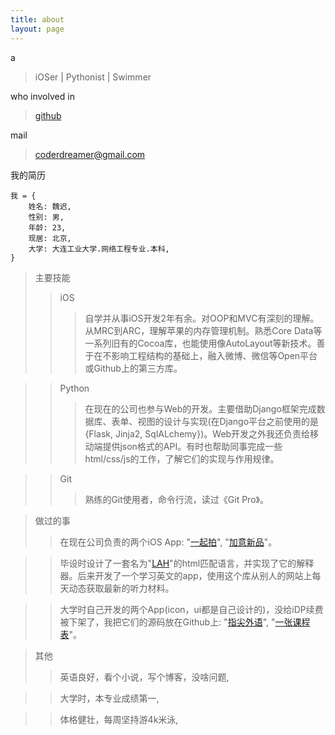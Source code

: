 ```yaml
---
title: about
layout: page
---
```


a

> iOSer | Pythonist | Swimmer 

who involved in 

> [github](https://github.com/coppercash)

mail 

> coderdreamer@gmail.com

我的简历

    我 = {
        姓名: 魏迟, 
        性别: 男, 
        年龄: 23, 
        现居: 北京,
        大学: 大连工业大学.网络工程专业.本科,
    }

> 主要技能
>> iOS
>>> 自学并从事iOS开发2年有余。对OOP和MVC有深刻的理解。从MRC到ARC，理解苹果的内存管理机制。熟悉Core Data等一系列旧有的Cocoa库，也能使用像AutoLayout等新技术。善于在不影响工程结构的基础上，融入微博、微信等Open平台或Github上的第三方库。

>> Python
>>> 在现在的公司也参与Web的开发。主要借助Django框架完成数据库、表单、视图的设计与实现(在Django平台之前使用的是{Flask, Jinja2, SqlALchemy})。Web开发之外我还负责给移动端提供json格式的API。有时也帮助同事完成一些html/css/js的工作，了解它们的实现与作用规律。

>> Git
>>> 熟练的Git使用者，命令行流，读过《Git Pro》。


> 做过的事
>> 在现在公司负责的两个iOS App: "[一起拍](https://itunes.apple.com/us/app/yi-qi-pai-bu-yi-yang-tu-pian/id645448901?ls=1&mt=8)", "[加意新品](https://itunes.apple.com/us/app/jia-yi-xin-pin/id579593766?ls=1&mt=8)"。

>> 毕设时设计了一套名为"[LAH](https://github.com/coppercash/Lazy_API_with_HTML)"的html匹配语言，并实现了它的解释器。后来开发了一个学习英文的app，使用这个库从别人的网站上每天动态获取最新的听力材料。

>> 大学时自己开发的两个App(icon，ui都是自己设计的)，没给iDP续费被下架了，我把它们的源码放在Github上: "[指尖外语](https://github.com/coppercash/HoldLanguages)", "[一张课程表](https://github.com/coppercash/ClasSchedule)"。

> 其他
>> 英语良好，看个小说，写个博客，没啥问题,

>> 大学时，本专业成绩第一,

>> 体格健壮，每周坚持游4k米泳,
